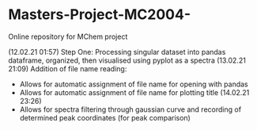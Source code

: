 # Masters-Project-MC2004-
Online repository for MChem project 

(12.02.21 01:57)
Step One: Processing singular dataset into pandas dataframe, organized, then visualised using pyplot as a spectra
(13.02.21 21:09)
Addition of file name reading:
 - Allows for automatic assignment of file name for opening with pandas
 - Allows for automatic assignment of file name for plotting title
(14.02.21 23:26)
 - Allows for spectra filtering through gaussian curve and recording of determined peak coordinates (for peak comparison) 